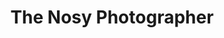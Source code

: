 ---
layout: interior
title: The Nosy Photographer
speaker: Saad Syed
permalink: saad-syed
image: img/20170713/saadSyed.jpg
event: 20170713
video: 
favorite: The lack of traffic!
about: Saad is an engineer by trade and a photographer by passion. His passion for photography stems from his love of telling creative stories that showcase raw human emotion. His lifelong dream is to use his love of photography to connect people across the world by telling raw stories of the human condition and planet Earth.
twitter: 
facebook: saadsyedphotography
instagram: 
linkedin: 
google: 
website: saadsyedphotography.com
email: saadsyedphotography@gmail.com
telephone: 3167087055
---